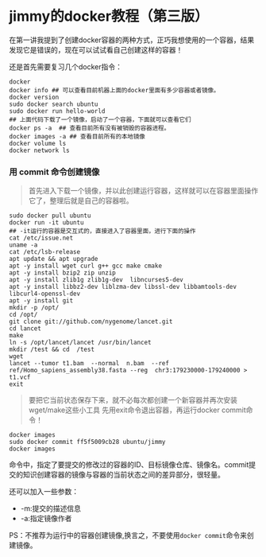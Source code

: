 # jimmy的docker教程（第三版）

在第一讲我提到了创建docker容器的两种方式，正巧我想使用的一个容器，结果发现它是错误的，现在可以试试看自己创建这样的容器！

还是首先需要复习几个docker指令：

```shell
docker
docker info ## 可以查看目前机器上面的docker里面有多少容器或者镜像。
docker version
sudo docker search ubuntu
sudo docker run hello-world 
## 上面代码下载了一个镜像，启动了一个容器，下面就可以查看它们
docker ps -a  ## 查看目前所有没有被销毁的容器进程。
docker images -a ## 查看目前所有的本地镜像 
docker volume ls  
docker network ls 
```

### 用 commit 命令创建镜像

> 首先进入下载一个镜像，并以此创建运行容器，这样就可以在容器里面操作它了，整理后就是自己的容器啦。



```shell
sudo docker pull ubuntu
docker run -it ubuntu    
## -it运行的容器是交互式的，直接进入了容器里面，进行下面的操作
cat /etc/issue.net 
uname -a 
cat /etc/lsb-release 
apt update && apt upgrade
apt -y install wget curl g++ gcc make cmake  
apt -y install bzip2 zip unzip  
apt -y install zlib1g zlib1g-dev  libncurses5-dev  
apt -y install libbz2-dev liblzma-dev libssl-dev libbamtools-dev libcurl4-openssl-dev
apt -y install git 
mkdir -p /opt/
cd /opt/
git clone git://github.com/nygenome/lancet.git
cd lancet
make
ln -s /opt/lancet/lancet /usr/bin/lancet
mkdir /test && cd  /test 
wget 
lancet --tumor t1.bam  --normal  n.bam  --ref  ref/Homo_sapiens_assembly38.fasta --reg  chr3:179230000-179240000 > t1.vcf 
exit
```

> 要把它当前状态保存下来，就不必每次都创建一个新容器并再次安装 wget/make这些小工具
> 先用exit命令退出容器，再运行docker commit命令！

```
docker images
sudo docker commit ff5f5009cb28 ubuntu/jimmy
docker images
```

命令中，指定了要提交的修改过的容器的ID、目标镜像仓库、镜像名。commit提交的知识创建容器的镜像与容器的当前状态之间的差异部分，很轻量。

还可以加入一些参数：

- -m:提交的描述信息
- -a:指定镜像作者

PS：不推荐为运行中的容器创建镜像,换言之，不要使用``docker commit``命令来创建镜像。